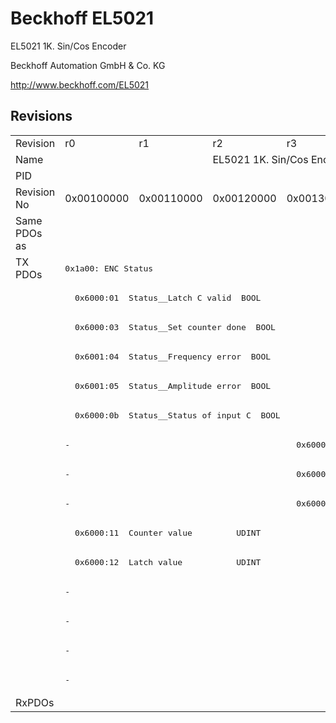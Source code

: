 # Beckhoff EL5021

EL5021 1K. Sin/Cos Encoder

Beckhoff Automation GmbH & Co. KG

http://www.beckhoff.com/EL5021

## Revisions
<table>
<tr>
<td>Revision</td>
<td>r0</td>
<td>r1</td>
<td>r2</td>
<td>r3</td>
<td>r4</td>
<td>r5</td>
<td>r6</td>
</tr>
<tr>
<td>Name</td>
<td colspan=6 align="center">EL5021 1K. Sin/Cos Encoder</td>
<td>EL5021 1Ch. Sin/Cos Encoder</td>
</tr>
<tr>
<td>PID</td>
<td colspan=7 align="center">0x139d3052</td>
</tr>
<tr>
<td>Revision No</td>
<td>0x00100000</td>
<td>0x00110000</td>
<td>0x00120000</td>
<td>0x00130000</td>
<td>0x00140000</td>
<td>0x00150000</td>
<td>0x00160000</td>
</tr>
<tr>
<td>Same PDOs as</td>
<td colspan=6 align="center"></td>
<td><a href="EJ5021.md">EJ5021 r0</a></td>
</tr>
<tr>
<td rowspan=15 valign=top>TX PDOs</td>
<td colspan=7 align="left"><pre>0x1a00: ENC Status</pre></td>
<td></td>
</tr>
<tr>
<td colspan=7 align="left"><pre>  0x6000:01  Status__Latch C valid  BOOL</pre></td>
</tr>
<tr>
<td colspan=7 align="left"><pre>  0x6000:03  Status__Set counter done  BOOL</pre></td>
</tr>
<tr>
<td colspan=7 align="left"><pre>  0x6001:04  Status__Frequency error  BOOL</pre></td>
</tr>
<tr>
<td colspan=7 align="left"><pre>  0x6001:05  Status__Amplitude error  BOOL</pre></td>
</tr>
<tr>
<td colspan=7 align="left"><pre>  0x6000:0b  Status__Status of input C  BOOL</pre></td>
</tr>
<tr>
<td colspan=3 align="left"><pre>-</pre></td>
<td colspan=4 align="left"><pre>  0x6000:0e  Status__Sync error    BOOL</pre></td>
</tr>
<tr>
<td colspan=3 align="left"><pre>-</pre></td>
<td colspan=4 align="left"><pre>  0x6000:0f  Status__TxPDO State   BOOL</pre></td>
</tr>
<tr>
<td colspan=3 align="left"><pre>-</pre></td>
<td colspan=4 align="left"><pre>  0x6000:10  Status__TxPDO Toggle  BOOL</pre></td>
</tr>
<tr>
<td colspan=7 align="left"><pre>  0x6000:11  Counter value         UDINT</pre></td>
</tr>
<tr>
<td colspan=7 align="left"><pre>  0x6000:12  Latch value           UDINT</pre></td>
</tr>
<tr>
<td colspan=6 align="left"><pre>-</pre></td>
<td><pre>0x1a01: ENC Frequency (int32)</pre></td>
</tr>
<tr>
<td colspan=6 align="left"><pre>-</pre></td>
<td><pre>  0x6000:1b  Frequency value (int32)  DINT</pre></td>
</tr>
<tr>
<td colspan=6 align="left"><pre>-</pre></td>
<td><pre>0x1a02: ENC Frequency (uint32)</pre></td>
</tr>
<tr>
<td colspan=6 align="left"><pre>-</pre></td>
<td><pre>  0x6000:13  Frequency value       UDINT</pre></td>
</tr>
<tr>
<td>RxPDOs</td>
<td colspan=7 align="left"></td>
</tr>
</table>
